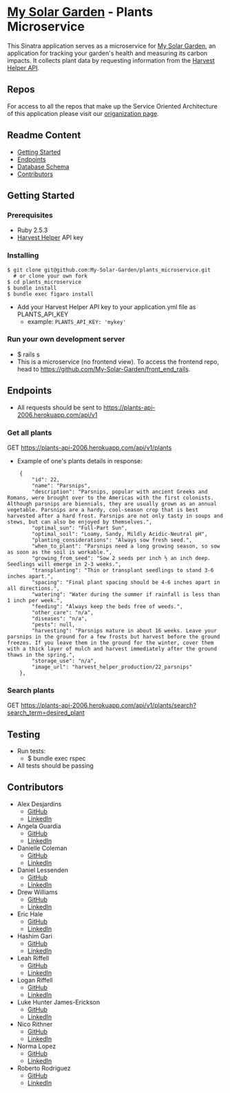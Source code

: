 # [My Solar Garden](https://solar-garden-fe.herokuapp.com/) - Plants Microservice
This Sinatra application serves as a microservice for [My Solar Garden](https://solar-garden-fe.herokuapp.com/), an application for tracking your garden's health and measuring its carbon impacts. It collects plant data by requesting information from the [Harvest Helper API](https://github.com/damwhit/harvest_helper).

## Repos
For access to all the repos that make up the Service Oriented Architecture of this application please visit our [origanization page](https://github.com/My-Solar-Garden).

## Readme Content
- [Getting Started](#getting-started)
- [Endpoints](#endpoints)
- [Database Schema](#testing)
- [Contributors](#contributors)

## Getting Started

### Prerequisites
- Ruby 2.5.3
- [Harvest Helper](https://github.com/damwhit/harvest_helper) API key 

### Installing
```
$ git clone git@github.com:My-Solar-Garden/plants_microservice.git
  # or clone your own fork
$ cd plants_microservice
$ bundle install
$ bundle exec figaro install
```
- Add your Harvest Helper API key to your application.yml file as PLANTS_API_KEY
  - example: `PLANTS_API_KEY: 'mykey'`

### Run your own development server 
- $ rails s
- This is a microservice (no frontend view). To access the frontend repo, head to https://github.com/My-Solar-Garden/front_end_rails.

## Endpoints
- All requests should be sent to https://plants-api-2006.herokuapp.com/api/v1

### Get all plants
GET https://plants-api-2006.herokuapp.com/api/v1/plants

- Example of one's plants details in response:

```
    {
        "id": 22,
        "name": "Parsnips",
        "description": "Parsnips, popular with ancient Greeks and Romans, were brought over to the Americas with the first colonists. Although parsnips are biennials, they are usually grown as an annual vegetable. Parsnips are a hardy, cool-season crop that is best harvested after a hard frost. Parsnips are not only tasty in soups and stews, but can also be enjoyed by themselves.",
        "optimal_sun": "Full-Part Sun",
        "optimal_soil": "Loamy, Sandy, Mildly Acidic-Neutral pH",
        "planting_considerations": "Always sow fresh seed.",
        "when_to_plant": "Parsnips need a long growing season, so sow as soon as the soil is workable.",
        "growing_from_seed": "Sow 2 seeds per inch ½ an inch deep. Seedlings will emerge in 2-3 weeks.",
        "transplanting": "Thin or transplant seedlings to stand 3-6 inches apart.",
        "spacing": "Final plant spacing should be 4-6 inches apart in all directions.",
        "watering": "Water during the summer if rainfall is less than 1 inch per week.",
        "feeding": "Always keep the beds free of weeds.",
        "other_care": "n/a",
        "diseases": "n/a",
        "pests": null,
        "harvesting": "Parsnips mature in about 16 weeks. Leave your parsnips in the ground for a few frosts but harvest before the ground freezes. If you leave them in the ground for the winter, cover them with a thick layer of mulch and harvest immediately after the ground thaws in the spring.",
        "storage_use": "n/a",
        "image_url": "harvest_helper_production/22_parsnips"
    },
```

### Search plants
GET https://plants-api-2006.herokuapp.com/api/v1/plants/search?search_term=desired_plant

## Testing
- Run tests:
  - $ bundle exec rspec
- All tests should be passing

## Contributors

  * Alex Desjardins
    * [GitHub](https://github.com/moosehandlr)
    * [LinkedIn](https://www.linkedin.com/in/alex-desjardins-59297b8b/)
  * Angela Guardia
    * [GitHub](https://github.com/AngelaGuardia)
    * [LinkedIn](https://www.linkedin.com/in/angela-guardia/)
  * Danielle Coleman
    * [GitHub](https://github.com/dcoleman21)
    * [LinkedIn](https://www.linkedin.com/in/danielle-coleman-86ab3b13/)
  * Daniel Lessenden
    * [GitHub](https://github.com/D-Lessenden)
    * [LinkedIn](https://www.linkedin.com/in/lessenden/)
  * Drew Williams
    * [GitHub](https://github.com/drewwilliams5280)
    * [LinkedIn](https://www.linkedin.com/in/drewwilliams5280/)
  * Eric Hale
    * [GitHub](https://github.com/EHale64)
    * [LinkedIn](https://www.linkedin.com/in/eric-hale-656843155/)
  * Hashim Gari
    * [GitHub](https://github.com/hashmaster3k)
    * [LinkedIn](https://www.linkedin.com/in/hashim-gari/)
  * Leah Riffell
    * [GitHub](https://github.com/leahriffell)
    * [LinkedIn](https://www.linkedin.com/in/leah-riffell/)
  * Logan Riffell
    * [GitHub](https://github.com/lkriffell)
    * [LinkedIn](https://www.linkedin.com/in/logan-riffell/)
  * Luke Hunter James-Erickson
    * [GitHub](https://github.com/LHJE)
    * [LinkedIn](https://www.linkedin.com/in/luke-hunter-james-erickson-b65682143/)
  * Nico Rithner 
    * [GitHub](https://github.com/nicorithner)
    * [LinkedIn](https://www.linkedin.com/in/nicorithner/)
  * Norma Lopez 
    * [GitHub](https://github.com/IamNorma)
    * [LinkedIn](https://www.linkedin.com/in/norma-lopez/)
  * Roberto Rodriguez 
    * [GitHub](https://github.com/robertorodriguez12)
    * [LinkedIn](https://www.linkedin.com/in/roberto-j-rodriguez12/)

